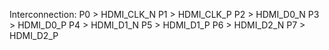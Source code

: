 Interconnection:
P0 > HDMI_CLK_N
P1 > HDMI_CLK_P
P2 > HDMI_D0_N
P3 > HDMI_D0_P
P4 > HDMI_D1_N
P5 > HDMI_D1_P
P6 > HDMI_D2_N
P7 > HDMI_D2_P
